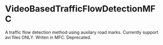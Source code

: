 VideoBasedTrafficFlowDetectionMFC
=================================

A traffic flow detection method using auxilary road marks. Currently support avi files ONLY. Writen in MFC. Deprecated.

